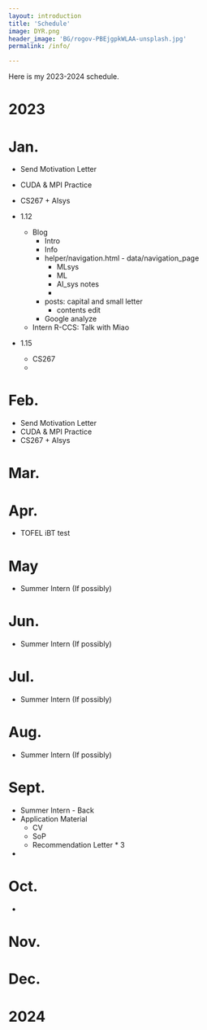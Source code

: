 ```yaml
---
layout: introduction
title: 'Schedule'
image: DYR.png
header_image: 'BG/rogov-PBEjgpkWLAA-unsplash.jpg'
permalink: /info/

---
```


Here is my 2023-2024 schedule.
<!--more-->

# 2023
# Jan.
- Send Motivation Letter
- CUDA & MPI Practice
- CS267 + AIsys

- 1.12
  - Blog
    - Intro
    - Info
    - helper/navigation.html - data/navigation_page
      - MLsys
      - ML
      - AI_sys notes
      - 
    - posts: capital and small letter
      - contents edit
    - Google analyze
  - Intern R-CCS: Talk with Miao
- 1.15
  - CS267
  - 
# Feb.
- Send Motivation Letter
- CUDA & MPI Practice
- CS267 + AIsys

# Mar.

# Apr.
- TOFEL iBT test


# May
- Summer Intern (If possibly)


# Jun.
- Summer Intern (If possibly)


# Jul.
- Summer Intern (If possibly)


# Aug.
- Summer Intern (If possibly)


# Sept.
- Summer Intern - Back
- Application Material
  - CV
  - SoP
  - Recommendation Letter * 3
- 

# Oct.
- 


# Nov.



# Dec.



# 2024